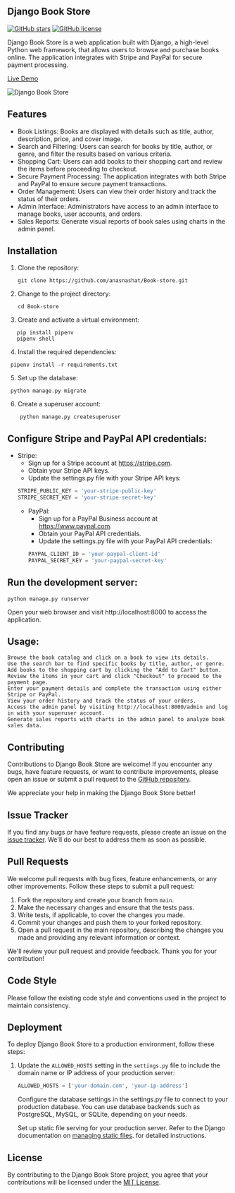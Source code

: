 ## Django Book Store

[![GitHub stars](https://img.shields.io/github/stars/anasnashat/Book-store)](https://github.com/anasnashat/Book-store/stargazers)
[![GitHub license](https://img.shields.io/github/license/anasnashat/Book-store)](https://github.com/anasnashat/Book-store/blob/master/LICENSE)

Django Book Store is a web application built with Django, a high-level Python web framework, that allows users to browse and purchase books online. The application integrates with Stripe and PayPal for secure payment processing.

[Live Demo](https://anas-books-store-django.up.railway.app/)

![Django Book Store](https://img001.prntscr.com/file/img001/LGGsdLKhSN-XOws4iXKgzQ.png)

## Features

- Book Listings: Books are displayed with details such as title, author, description, price, and cover image.
- Search and Filtering: Users can search for books by title, author, or genre, and filter the results based on various criteria.
- Shopping Cart: Users can add books to their shopping cart and review the items before proceeding to checkout.
- Secure Payment Processing: The application integrates with both Stripe and PayPal to ensure secure payment transactions.
- Order Management: Users can view their order history and track the status of their orders.
- Admin Interface: Administrators have access to an admin interface to manage books, user accounts, and orders.
- Sales Reports: Generate visual reports of book sales using charts in the admin panel.

## Installation

1. Clone the repository:

   ```shell
   git clone https://github.com/anasnashat/Book-store.git
   ```
2. Change to the project directory:
    ``` shell
   cd Book-store
   ```
3. Create and activate a virtual environment:

 ```shell
    pip install pipenv
    pipenv shell
```
4. Install the required dependencies:
 ```shell
  pipenv install -r requirements.txt
```
5. Set up the database:
 ```shell
  python manage.py migrate
```

6. Create a superuser account:

```shell
    python manage.py createsuperuser
```
## Configure Stripe and PayPal API credentials:
- Stripe:
    - Sign up for a Stripe account at https://stripe.com.
    - Obtain your Stripe API keys.
    - Update the settings.py file with your Stripe API keys:
    ``` python
    STRIPE_PUBLIC_KEY = 'your-stripe-public-key'
    STRIPE_SECRET_KEY = 'your-stripe-secret-key'
  ```
  - PayPal:
      - Sign up for a PayPal Business account at https://www.paypal.com.
      - Obtain your PayPal API credentials.
      - Update the settings.py file with your PayPal API credentials:
      ``` python
      PAYPAL_CLIENT_ID = 'your-paypal-client-id'
      PAYPAL_SECRET_KEY = 'your-paypal-secret-key'
    ```
## Run the development server:
  ``` shell
  python manage.py runserver
```
Open your web browser and visit http://localhost:8000 to access the application.

## Usage:
    Browse the book catalog and click on a book to view its details.
    Use the search bar to find specific books by title, author, or genre.
    Add books to the shopping cart by clicking the "Add to Cart" button.
    Review the items in your cart and click "Checkout" to proceed to the payment page.
    Enter your payment details and complete the transaction using either Stripe or PayPal.
    View your order history and track the status of your orders.
    Access the admin panel by visiting http://localhost:8000/admin and log in with your superuser account.
    Generate sales reports with charts in the admin panel to analyze book sales data.

## Contributing

Contributions to Django Book Store are welcome! If you encounter any bugs, have feature requests, or want to contribute improvements, please open an issue or submit a pull request to the [GitHub repository](https://github.com/your-username/django-book-store).

We appreciate your help in making the Django Book Store better!

## Issue Tracker

If you find any bugs or have feature requests, please create an issue on the [issue tracker](https://github.com/your-username/django-book-store/issues). We'll do our best to address them as soon as possible.

## Pull Requests

We welcome pull requests with bug fixes, feature enhancements, or any other improvements. Follow these steps to submit a pull request:

1. Fork the repository and create your branch from `main`.
2. Make the necessary changes and ensure that the tests pass.
3. Write tests, if applicable, to cover the changes you made.
4. Commit your changes and push them to your forked repository.
5. Open a pull request in the main repository, describing the changes you made and providing any relevant information or context.

We'll review your pull request and provide feedback. Thank you for your contribution!

## Code Style

Please follow the existing code style and conventions used in the project to maintain consistency.

## Deployment

To deploy Django Book Store to a production environment, follow these steps:

1. Update the `ALLOWED_HOSTS` setting in the `settings.py` file to include the domain name or IP address of your production server:

   ```python
   ALLOWED_HOSTS = ['your-domain.com', 'your-ip-address']
   ```
   Configure the database settings in the settings.py file to connect to your production database. You can use database backends such as PostgreSQL, MySQL, or SQLite, depending on your needs.

    Set up static file serving for your production server. Refer to the Django documentation on [managing static files](https://docs.djangoproject.com/en/3.2/howto/static-files/deployment/). for detailed instructions.


## License

By contributing to the Django Book Store project, you agree that your contributions will be licensed under the [MIT License](LICENSE).




    




